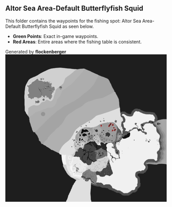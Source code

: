 ## Altor Sea Area-Default Butterflyfish Squid
This folder contains the waypoints for the fishing spot: Altor Sea Area-Default Butterflyfish Squid as seen below.

- **Green Points**: Exact in-game waypoints.
- **Red Areas**: Entire areas where the fishing table is consistent.

Generated by **flockenberger**
![Altor Sea Area-Default Butterflyfish Squid](./Preview.png?raw=true "Altor Sea Area-Default Butterflyfish Squid")